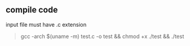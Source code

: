 ## compile code

input file must have .c extension

> gcc -arch $(uname -m) test.c -o test && chmod +x ./test && ./test
